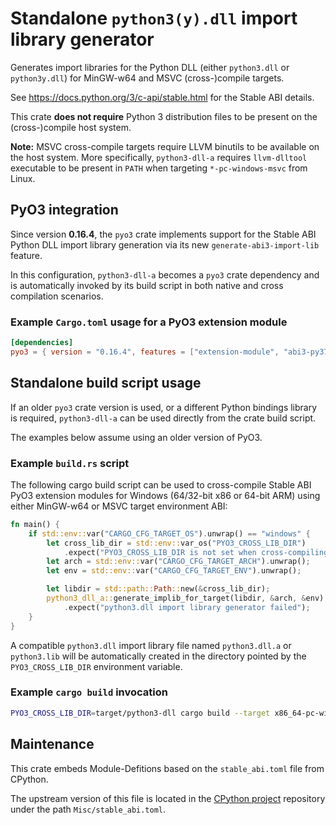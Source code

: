 Standalone `python3(y).dll` import library generator
====================================================

Generates import libraries for the Python DLL
(either `python3.dll` or `python3y.dll`)
for MinGW-w64 and MSVC (cross-)compile targets.

See <https://docs.python.org/3/c-api/stable.html> for the Stable ABI details.

This crate **does not require** Python 3 distribution files
to be present on the (cross-)compile host system.

**Note:** MSVC cross-compile targets require LLVM binutils
to be available on the host system.
More specifically, `python3-dll-a` requires `llvm-dlltool` executable
to be present in `PATH` when targeting `*-pc-windows-msvc` from Linux.

PyO3 integration
----------------

Since version **0.16.4**, the `pyo3` crate implements support
for the Stable ABI Python DLL import library generation via
its new `generate-abi3-import-lib` feature.

In this configuration, `python3-dll-a` becomes a `pyo3` crate dependency
and is automatically invoked by its build script in both native
and cross compilation scenarios.

### Example `Cargo.toml` usage for a PyO3 extension module

```toml
[dependencies]
pyo3 = { version = "0.16.4", features = ["extension-module", "abi3-py37", "generate-abi3-import-lib"] }
```

Standalone build script usage
-----------------------------

If an older `pyo3` crate version is used, or a different Python bindings
library is required, `python3-dll-a` can be used directly
from the crate build script.

The examples below assume using an older version of PyO3.

### Example `build.rs` script

The following cargo build script can be used to cross-compile Stable ABI
PyO3 extension modules for Windows (64/32-bit x86 or 64-bit ARM)
using either MinGW-w64 or MSVC target environment ABI:

```rust
fn main() {
    if std::env::var("CARGO_CFG_TARGET_OS").unwrap() == "windows" {
        let cross_lib_dir = std::env::var_os("PYO3_CROSS_LIB_DIR")
            .expect("PYO3_CROSS_LIB_DIR is not set when cross-compiling");
        let arch = std::env::var("CARGO_CFG_TARGET_ARCH").unwrap();
        let env = std::env::var("CARGO_CFG_TARGET_ENV").unwrap();

        let libdir = std::path::Path::new(&cross_lib_dir);
        python3_dll_a::generate_implib_for_target(libdir, &arch, &env)
            .expect("python3.dll import library generator failed");
    }
}
```

A compatible `python3.dll` import library file named `python3.dll.a`
or `python3.lib` will be automatically created in the directory
pointed by the `PYO3_CROSS_LIB_DIR` environment variable.

### Example `cargo build` invocation

```sh
PYO3_CROSS_LIB_DIR=target/python3-dll cargo build --target x86_64-pc-windows-gnu
```

Maintenance
-----------

This crate embeds Module-Defitions based on the `stable_abi.toml` file from CPython.

The upstream version of this file is located in the [CPython project][cpython]
repository under the path `Misc/stable_abi.toml`.

[cpython]: https://github.com/python/cpython/blob/main/Misc/stable_abi.toml
